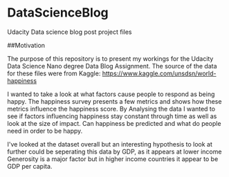 # DataScienceBlog
Udacity Data science blog post project files

##Motivation

The purpose of this repository is to present my workings for the Udacity Data Science Nano degree Data Blog Assignment.
The source of the data for these files were from Kaggle:
https://www.kaggle.com/unsdsn/world-happiness

I wanted to take a look at what factors cause people to respond as being happy. The happiness survey presents a few metrics and shows how these metrics influence the happiness score. By Analysing the data I wanted to see if factors influencing happiness stay constant through time as well as look at the size of impact. Can happiness be predicted and what do people need in order to be happy. 

I've looked at the dataset overall but an interesting hypothesis to look at further could be seperating this data by GDP, as it appears at lower income Generosity is a major factor but in higher income countries it appear to be GDP per capita.
